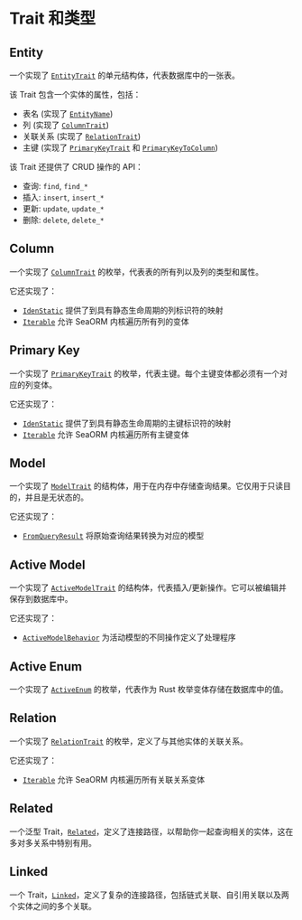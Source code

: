 # Trait 和类型

## Entity

一个实现了 [`EntityTrait`](#) 的单元结构体，代表数据库中的一张表。

该 Trait 包含一个实体的属性，包括：
- 表名 (实现了 [`EntityName`](#))
- 列 (实现了 [`ColumnTrait`](#))
- 关联关系 (实现了 [`RelationTrait`](#))
- 主键 (实现了 [`PrimaryKeyTrait`](#) 和 [`PrimaryKeyToColumn`](#))

该 Trait 还提供了 CRUD 操作的 API：
- 查询: `find`, `find_*`
- 插入: `insert`, `insert_*`
- 更新: `update`, `update_*`
- 删除: `delete`, `delete_*`

## Column

一个实现了 [`ColumnTrait`](#) 的枚举，代表表的所有列以及列的类型和属性。

它还实现了：
- [`IdenStatic`](#) 提供了到具有静态生命周期的列标识符的映射
- [`Iterable`](#) 允许 SeaORM 内核遍历所有列的变体

## Primary Key

一个实现了 [`PrimaryKeyTrait`](#) 的枚举，代表主键。每个主键变体都必须有一个对应的列变体。

它还实现了：
- [`IdenStatic`](#) 提供了到具有静态生命周期的主键标识符的映射
- [`Iterable`](#) 允许 SeaORM 内核遍历所有主键变体

## Model

一个实现了 [`ModelTrait`](#) 的结构体，用于在内存中存储查询结果。它仅用于只读目的，并且是无状态的。

它还实现了：
- [`FromQueryResult`](#) 将原始查询结果转换为对应的模型

## Active Model

一个实现了 [`ActiveModelTrait`](#) 的结构体，代表插入/更新操作。它可以被编辑并保存到数据库中。

它还实现了：
- [`ActiveModelBehavior`](#) 为活动模型的不同操作定义了处理程序

## Active Enum

一个实现了 [`ActiveEnum`](#) 的枚举，代表作为 Rust 枚举变体存储在数据库中的值。

## Relation

一个实现了 [`RelationTrait`](#) 的枚举，定义了与其他实体的关联关系。

它还实现了：
- [`Iterable`](#) 允许 SeaORM 内核遍历所有关联关系变体

## Related

一个泛型 Trait，[`Related`](#)，定义了连接路径，以帮助你一起查询相关的实体，这在多对多关系中特别有用。

## Linked

一个 Trait，[`Linked`](#)，定义了复杂的连接路径，包括链式关联、自引用关联以及两个实体之间的多个关联。